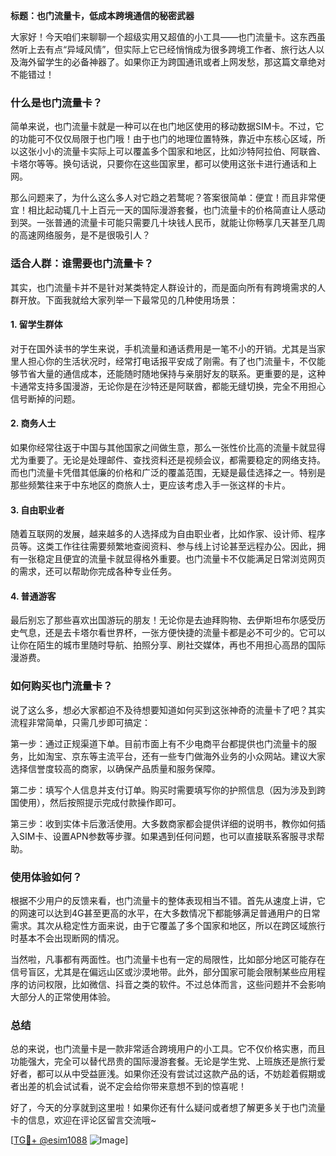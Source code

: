**标题：也门流量卡，低成本跨境通信的秘密武器**

大家好！今天咱们来聊聊一个超级实用又超值的小工具——也门流量卡。这东西虽然听上去有点“异域风情”，但实际上它已经悄悄成为很多跨境工作者、旅行达人以及海外留学生的必备神器了。如果你正为跨国通讯或者上网发愁，那这篇文章绝对不能错过！

### **什么是也门流量卡？**
简单来说，也门流量卡就是一种可以在也门地区使用的移动数据SIM卡。不过，它的功能可不仅仅局限于也门哦！由于也门的地理位置特殊，靠近中东核心区域，所以这张小小的流量卡实际上可以覆盖多个国家和地区，比如沙特阿拉伯、阿联酋、卡塔尔等等。换句话说，只要你在这些国家里，都可以使用这张卡进行通话和上网。

那么问题来了，为什么这么多人对它趋之若鹜呢？答案很简单：便宜！而且非常便宜！相比起动辄几十上百元一天的国际漫游套餐，也门流量卡的价格简直让人感动到哭。一张普通的流量卡可能只需要几十块钱人民币，就能让你畅享几天甚至几周的高速网络服务，是不是很吸引人？

### **适合人群：谁需要也门流量卡？**
其实，也门流量卡并不是针对某类特定人群设计的，而是面向所有有跨境需求的人群开放。下面我就给大家列举一下最常见的几种使用场景：

#### 1. **留学生群体**
对于在国外读书的学生来说，手机流量和通话费用是一笔不小的开销。尤其是当家里人担心你的生活状况时，经常打电话报平安成了刚需。有了也门流量卡，不仅能够节省大量的通信成本，还能随时随地保持与亲朋好友的联系。更重要的是，这种卡通常支持多国漫游，无论你是在沙特还是阿联酋，都能无缝切换，完全不用担心信号断掉的问题。

#### 2. **商务人士**
如果你经常往返于中国与其他国家之间做生意，那么一张性价比高的流量卡就显得尤为重要了。无论是处理邮件、查找资料还是视频会议，都需要稳定的网络支持。而也门流量卡凭借其低廉的价格和广泛的覆盖范围，无疑是最佳选择之一。特别是那些频繁往来于中东地区的商旅人士，更应该考虑入手一张这样的卡片。

#### 3. **自由职业者**
随着互联网的发展，越来越多的人选择成为自由职业者，比如作家、设计师、程序员等。这类工作往往需要频繁地查阅资料、参与线上讨论甚至远程办公。因此，拥有一张稳定且便宜的流量卡就显得格外重要。也门流量卡不仅能满足日常浏览网页的需求，还可以帮助你完成各种专业任务。

#### 4. **普通游客**
最后别忘了那些喜欢出国游玩的朋友！无论你是去迪拜购物、去伊斯坦布尔感受历史气息，还是去卡塔尔看世界杯，一张方便快捷的流量卡都是必不可少的。它可以让你在陌生的城市里随时导航、拍照分享、刷社交媒体，再也不用担心高昂的国际漫游费。

### **如何购买也门流量卡？**
说了这么多，想必大家都迫不及待想要知道如何买到这张神奇的流量卡了吧？其实流程非常简单，只需几步即可搞定：

第一步：通过正规渠道下单。目前市面上有不少电商平台都提供也门流量卡的服务，比如淘宝、京东等主流平台，还有一些专门做海外业务的小众网站。建议大家选择信誉度较高的商家，以确保产品质量和服务保障。

第二步：填写个人信息并支付订单。购买时需要填写你的护照信息（因为涉及到跨国使用），然后按照提示完成付款操作即可。

第三步：收到实体卡后激活使用。大多数商家都会提供详细的说明书，教你如何插入SIM卡、设置APN参数等步骤。如果遇到任何问题，也可以直接联系客服寻求帮助。

### **使用体验如何？**
根据不少用户的反馈来看，也门流量卡的整体表现相当不错。首先从速度上讲，它的网速可以达到4G甚至更高的水平，在大多数情况下都能够满足普通用户的日常需求。其次从稳定性方面来说，由于它覆盖了多个国家和地区，所以在跨区域旅行时基本不会出现断网的情况。

当然啦，凡事都有两面性。也门流量卡也有一定的局限性，比如部分地区可能存在信号盲区，尤其是在偏远山区或沙漠地带。此外，部分国家可能会限制某些应用程序的访问权限，比如微信、抖音之类的软件。不过总体而言，这些问题并不会影响大部分人的正常使用体验。

### **总结**
总的来说，也门流量卡是一款非常适合跨境用户的小工具。它不仅价格实惠，而且功能强大，完全可以替代昂贵的国际漫游套餐。无论是学生党、上班族还是旅行爱好者，都可以从中受益匪浅。如果你还没有尝试过这款产品的话，不妨趁着假期或者出差的机会试试看，说不定会给你带来意想不到的惊喜呢！

好了，今天的分享就到这里啦！如果你还有什么疑问或者想了解更多关于也门流量卡的信息，欢迎在评论区留言交流哦~ 

[[TG💪+ @esim1088](https://t.me/s/esim1088) ![Image](https://i.postimg.cc/4NQfJmqS/Snipaste-2025-05-13-00-14-12.png)]